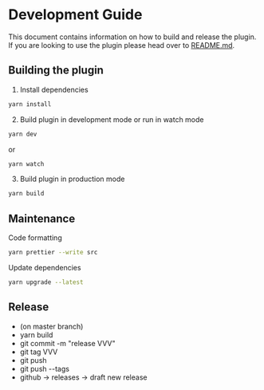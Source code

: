 # Development Guide

This document contains information on how to build and release the plugin. If
you are looking to use the plugin please head over to [README.md](README.md).

## Building the plugin

1. Install dependencies

```BASH
yarn install
```

2. Build plugin in development mode or run in watch mode

```BASH
yarn dev
```

or

```BASH
yarn watch
```

3. Build plugin in production mode

```BASH
yarn build
```

## Maintenance

Code formatting

```BASH
yarn prettier --write src
```

Update dependencies

```BASH
yarn upgrade --latest
```

## Release

* (on master branch)
* yarn build
* git commit -m "release VVV"
* git tag VVV
* git push
* git push --tags
* github -> releases -> draft new release
